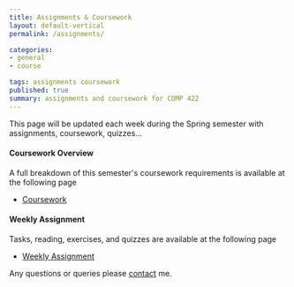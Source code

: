 ```yaml
---
title: Assignments & Coursework
layout: default-vertical
permalink: /assignments/

categories:
- general
- course

tags: assignments coursework
published: true
summary: assignments and coursework for COMP 422
---
```


This page will be updated each week during the Spring semester with assignments, coursework, quizzes...

#### Coursework Overview

A full breakdown of this semester's coursework requirements is available at the following page

  * [Coursework](/coursework)
  
#### Weekly Assignment

Tasks, reading, exercises, and quizzes are available at the following page

  * [Weekly Assignment](/weekly_assignment)
  
Any questions or queries please [contact](/contact) me.